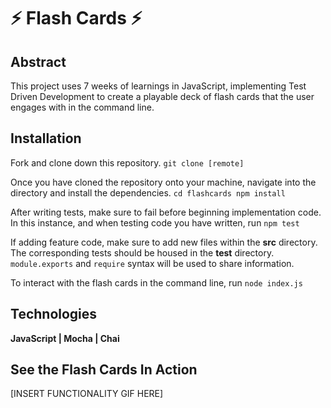 # ⚡️ Flash Cards ⚡️

## Abstract
This project uses 7 weeks of learnings in JavaScript, implementing Test Driven Development to create a playable deck of flash cards that the user engages with in the command line.

## Installation
Fork and clone down this repository.
`git clone [remote]`

Once you have cloned the repository onto your machine, navigate into the directory and install the dependencies.
`cd flashcards
npm install`

After writing tests, make sure to fail before beginning implementation code. In this instance, and when testing code you have written, run `npm test`

If adding feature code, make sure to add new files within the **src** directory. The corresponding tests should be housed in the **test** directory. `module.exports` and `require` syntax will be used to share information.

To interact with the flash cards in the command line, run `node index.js`

## Technologies
**JavaScript | Mocha | Chai**

## See the Flash Cards In Action
[INSERT FUNCTIONALITY GIF HERE]

